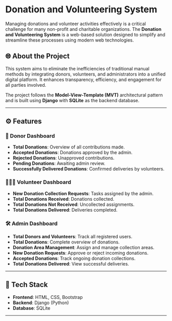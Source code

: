 # Donation and Volunteering System

Managing donations and volunteer activities effectively is a critical challenge for many non-profit and charitable organizations. The **Donation and Volunteering System** is a web-based solution designed to simplify and streamline these processes using modern web technologies.

## 🌐 About the Project

This system aims to eliminate the inefficiencies of traditional manual methods by integrating donors, volunteers, and administrators into a unified digital platform. It enhances transparency, efficiency, and engagement for all parties involved.

The project follows the **Model-View-Template (MVT)** architectural pattern and is built using **Django** with **SQLite** as the backend database.

---

## ⚙️ Features

### 👥 Donor Dashboard
- **Total Donations**: Overview of all contributions made.
- **Accepted Donations**: Donations approved by the admin.
- **Rejected Donations**: Unapproved contributions.
- **Pending Donations**: Awaiting admin review.
- **Successfully Delivered Donations**: Confirmed deliveries by volunteers.

### 🧑‍🤝‍🧑 Volunteer Dashboard
- **New Donation Collection Requests**: Tasks assigned by the admin.
- **Total Donations Received**: Donations collected.
- **Total Donations Not Received**: Uncollected assignments.
- **Total Donations Delivered**: Deliveries completed.

### 🛠️ Admin Dashboard
- **Total Donors and Volunteers**: Track all registered users.
- **Total Donations**: Complete overview of donations.
- **Donation Area Management**: Assign and manage collection areas.
- **New Donation Requests**: Approve or reject incoming donations.
- **Accepted Donations**: Track ongoing donation collections.
- **Total Donations Delivered**: View successful deliveries.

---

## 🚀 Tech Stack

- **Frontend**: HTML, CSS, Bootstrap 
- **Backend**: Django (Python)
- **Database**: SQLite


---
